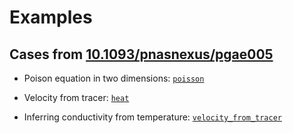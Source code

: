 # Examples

## Cases from [10.1093/pnasnexus/pgae005](https://doi.org/10.1093/pnasnexus/pgae005)

* Poison equation in two dimensions: [`poisson`](poisson/)

* Velocity from tracer: [`heat`](heat/)

* Inferring conductivity from temperature: [`velocity_from_tracer`](velocity_from_tracer/)
